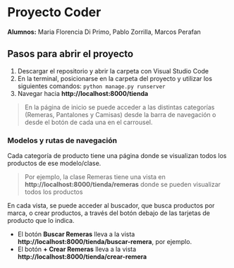 # Proyecto Coder

**Alumnos:** Maria Florencia Di Primo, Pablo Zorrilla, Marcos Perafan

## Pasos para abrir el proyecto
1. Descargar el repositorio y abrir la carpeta con Visual Studio Code
2. En la terminal, posicionarse en la carpeta del proyecto y utilizar los siguientes comandos: `python manage.py runserver`
3. Navegar hacia **http://localhost:8000/tienda**

> En la página de inicio se puede acceder a las distintas categorías (Remeras, Pantalones y Camisas) desde la barra de navegación o desde el botón de cada una en el carrousel.

### Modelos y rutas de navegación
Cada categoría de producto tiene una página donde se visualizan todos los productos de ese modelo/clase. 
> Por ejemplo, la clase Remeras tiene una vista en **http://localhost:8000/tienda/remeras** donde se pueden visualizar todos los productos

En cada vista, se puede acceder al buscador, que busca productos por marca, o crear productos, a través del botón debajo de las tarjetas de producto que lo indica.

 - El botón **Buscar Remeras** lleva a la vista **http://localhost:8000/tienda/buscar-remera**, por ejemplo.
 - El botón **+ Crear Remeras** lleva a la vista **http://localhost:8000/tienda/crear-remera**
